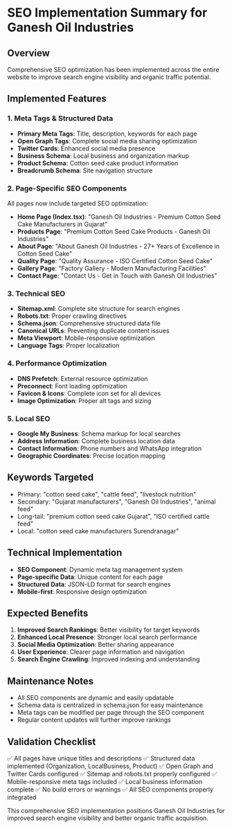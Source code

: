 # SEO Implementation Summary for Ganesh Oil Industries

## Overview
Comprehensive SEO optimization has been implemented across the entire website to improve search engine visibility and organic traffic potential.

## Implemented Features

### 1. Meta Tags & Structured Data
- **Primary Meta Tags**: Title, description, keywords for each page
- **Open Graph Tags**: Complete social media sharing optimization
- **Twitter Cards**: Enhanced social media presence
- **Business Schema**: Local business and organization markup
- **Product Schema**: Cotton seed cake product information
- **Breadcrumb Schema**: Site navigation structure

### 2. Page-Specific SEO Components
All pages now include targeted SEO optimization:

- **Home Page (Index.tsx)**: "Ganesh Oil Industries - Premium Cotton Seed Cake Manufacturers in Gujarat"
- **Products Page**: "Premium Cotton Seed Cake Products - Ganesh Oil Industries"
- **About Page**: "About Ganesh Oil Industries - 27+ Years of Excellence in Cotton Seed Cake"
- **Quality Page**: "Quality Assurance - ISO Certified Cotton Seed Cake"
- **Gallery Page**: "Factory Gallery - Modern Manufacturing Facilities"
- **Contact Page**: "Contact Us - Get in Touch with Ganesh Oil Industries"

### 3. Technical SEO
- **Sitemap.xml**: Complete site structure for search engines
- **Robots.txt**: Proper crawling directives
- **Schema.json**: Comprehensive structured data file
- **Canonical URLs**: Preventing duplicate content issues
- **Meta Viewport**: Mobile-responsive optimization
- **Language Tags**: Proper localization

### 4. Performance Optimization
- **DNS Prefetch**: External resource optimization
- **Preconnect**: Font loading optimization
- **Favicon & Icons**: Complete icon set for all devices
- **Image Optimization**: Proper alt tags and sizing

### 5. Local SEO
- **Google My Business**: Schema markup for local searches
- **Address Information**: Complete business location data
- **Contact Information**: Phone numbers and WhatsApp integration
- **Geographic Coordinates**: Precise location mapping

## Keywords Targeted
- Primary: "cotton seed cake", "cattle feed", "livestock nutrition"
- Secondary: "Gujarat manufacturers", "Ganesh Oil Industries", "animal feed"
- Long-tail: "premium cotton seed cake Gujarat", "ISO certified cattle feed"
- Local: "cotton seed cake manufacturers Surendranagar"

## Technical Implementation
- **SEO Component**: Dynamic meta tag management system
- **Page-specific Data**: Unique content for each page
- **Structured Data**: JSON-LD format for search engines
- **Mobile-first**: Responsive design optimization

## Expected Benefits
1. **Improved Search Rankings**: Better visibility for target keywords
2. **Enhanced Local Presence**: Stronger local search performance
3. **Social Media Optimization**: Better sharing appearance
4. **User Experience**: Clearer page information and navigation
5. **Search Engine Crawling**: Improved indexing and understanding

## Maintenance Notes
- All SEO components are dynamic and easily updatable
- Schema data is centralized in schema.json for easy maintenance
- Meta tags can be modified per page through the SEO component
- Regular content updates will further improve rankings

## Validation Checklist
✅ All pages have unique titles and descriptions
✅ Structured data implemented (Organization, LocalBusiness, Product)
✅ Open Graph and Twitter Cards configured
✅ Sitemap and robots.txt properly configured
✅ Mobile-responsive meta tags included
✅ Local business information complete
✅ No build errors or warnings
✅ All SEO components properly integrated

This comprehensive SEO implementation positions Ganesh Oil Industries for improved search engine visibility and better organic traffic acquisition.

